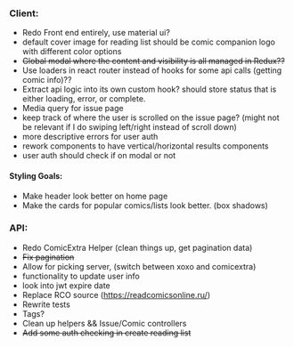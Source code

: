 ### Client:

- Redo Front end entirely, use material ui?
- default cover image for reading list should be comic companion logo with different color options
- ~~Global modal where the content and visibility is all managed in Redux??~~
- Use loaders in react router instead of hooks for some api calls (getting comic info)??
- Extract api logic into its own custom hook? should store status that is either loading, error, or complete.
- Media query for issue page
- keep track of where the user is scrolled on the issue page? (might not be relevant if I do swiping left/right instead of scroll down)
- more descriptive errors for user auth
- rework components to have vertical/horizontal results components
- user auth should check if on modal or not

#### Styling Goals:

- Make header look better on home page
- Make the cards for popular comics/lists look better. (box shadows)

### API:

- Redo ComicExtra Helper (clean things up, get pagination data)
- ~~Fix pagination~~
- Allow for picking server, (switch between xoxo and comicextra)
- functionality to update user info
- look into jwt expire date
- Replace RCO source (https://readcomicsonline.ru/)
- Rewrite tests
- Tags?
- Clean up helpers && Issue/Comic controllers
- ~~Add some auth checking in create reading list~~
